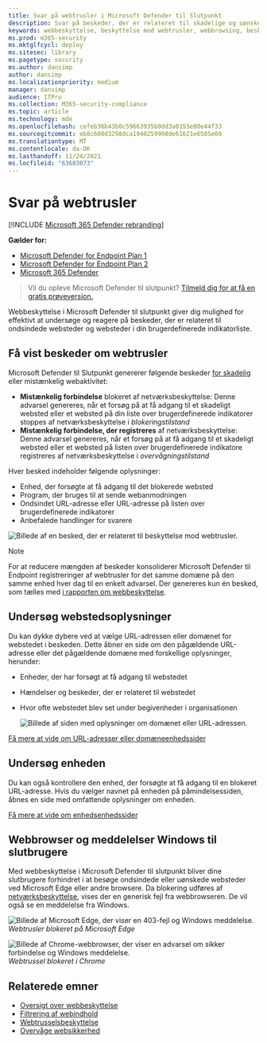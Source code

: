 ```yaml
---
title: Svar på webtrusler i Microsoft Defender til Slutpunkt
description: Svar på beskeder, der er relateret til skadelige og uønskede websteder. Forstå, hvordan beskyttelse mod webtrusler giver slutbrugerne besked via deres webbrowsere, og Windows meddelelser
keywords: webbeskyttelse, beskyttelse mod webtrusler, webbrowsing, beskeder, svar, sikkerhed, phishing, malware, udnyttelse, websteder, netværksbeskyttelse, Edge, Internet Explorer, Chrome, Firefox, webbrowser, meddelelser, slutbrugere, Windows-beskeder, blokeringsside,
ms.prod: m365-security
ms.mktglfcycl: deploy
ms.sitesec: library
ms.pagetype: security
ms.author: dansimp
author: dansimp
ms.localizationpriority: medium
manager: dansimp
audience: ITPro
ms.collection: M365-security-compliance
ms.topic: article
ms.technology: mde
ms.openlocfilehash: cefeb36b43b0c59663935b0dd3a0155e80e44f33
ms.sourcegitcommit: eb8c600d3298dca1940259998de61621e6505e69
ms.translationtype: MT
ms.contentlocale: da-DK
ms.lasthandoff: 11/24/2021
ms.locfileid: "63603073"
---
```

# <a name="respond-to-web-threats"></a>Svar på webtrusler

[!INCLUDE [Microsoft 365 Defender rebranding](../../includes/microsoft-defender.md)]

**Gælder for:**
- [Microsoft Defender for Endpoint Plan 1](https://go.microsoft.com/fwlink/p/?linkid=2154037)
- [Microsoft Defender for Endpoint Plan 2](https://go.microsoft.com/fwlink/p/?linkid=2154037)
- [Microsoft 365 Defender](https://go.microsoft.com/fwlink/?linkid=2118804)

> Vil du opleve Microsoft Defender til slutpunkt? [Tilmeld dig for at få en gratis prøveversion.](https://signup.microsoft.com/create-account/signup?products=7f379fee-c4f9-4278-b0a1-e4c8c2fcdf7e&ru=https://aka.ms/MDEp2OpenTrial?ocid=docs-wdatp-main-abovefoldlink&rtc=1)

Webbeskyttelse i Microsoft Defender til slutpunkt giver dig mulighed for effektivt at undersøge og reagere på beskeder, der er relateret til ondsindede websteder og websteder i din brugerdefinerede indikatorliste.

## <a name="view-web-threat-alerts"></a>Få vist beskeder om webtrusler

Microsoft Defender til Slutpunkt genererer følgende beskeder [for skadelig](manage-alerts.md) eller mistænkelig webaktivitet:

- **Mistænkelig forbindelse** blokeret af netværksbeskyttelse: Denne advarsel genereres, når et forsøg på at få adgang til et skadeligt websted eller et websted på  din liste over brugerdefinerede indikatorer stoppes af netværksbeskyttelse i *blokeringstilstand*
- **Mistænkelig forbindelse, der registreres** af netværksbeskyttelse: Denne advarsel genereres, når et forsøg på at få adgang til et skadeligt websted eller et websted på listen over brugerdefinerede indikatore registreres af netværksbeskyttelse i *overvågningstilstand*

Hver besked indeholder følgende oplysninger:

- Enhed, der forsøgte at få adgang til det blokerede websted
- Program, der bruges til at sende webanmodningen
- Ondsindet URL-adresse eller URL-adresse på listen over brugerdefinerede indikatorer
- Anbefalede handlinger for svarere

![Billede af en besked, der er relateret til beskyttelse mod webtrusler.](images/wtp-alert.png)

> [!NOTE]
> For at reducere mængden af beskeder konsoliderer Microsoft Defender til Endpoint registreringer af webtrusler for det samme domæne på den samme enhed hver dag til en enkelt advarsel. Der genereres kun én besked, som tælles med [i rapporten om webbeskyttelse](web-protection-monitoring.md).

## <a name="inspect-website-details"></a>Undersøg webstedsoplysninger

Du kan dykke dybere ved at vælge URL-adressen eller domænet for webstedet i beskeden. Dette åbner en side om den pågældende URL-adresse eller det pågældende domæne med forskellige oplysninger, herunder:

- Enheder, der har forsøgt at få adgang til webstedet
- Hændelser og beskeder, der er relateret til webstedet
- Hvor ofte webstedet blev set under begivenheder i organisationen

    ![Billede af siden med oplysninger om domænet eller URL-adressen.](images/wtp-website-details.png)

[Få mere at vide om URL-adresser eller domæneenhedssider](investigate-domain.md)

## <a name="inspect-the-device"></a>Undersøg enheden

Du kan også kontrollere den enhed, der forsøgte at få adgang til en blokeret URL-adresse. Hvis du vælger navnet på enheden på påmindelsessiden, åbnes en side med omfattende oplysninger om enheden.

[Få mere at vide om enhedsenhedssider](investigate-machines.md)

## <a name="web-browser-and-windows-notifications-for-end-users"></a>Webbrowser og meddelelser Windows til slutbrugere

Med webbeskyttelse i Microsoft Defender til slutpunkt bliver dine slutbrugere forhindret i at besøge ondsindede eller uønskede websteder ved Microsoft Edge eller andre browsere. Da blokering udføres af [netværksbeskyttelse](network-protection.md), vises der en generisk fejl fra webbrowseren. De vil også se en meddelelse fra Windows.

![Billede af Microsoft Edge, der viser en 403-fejl og Windows meddelelse.](images/wtp-browser-blocking-page.png)
 *Webtrusler blokeret på Microsoft Edge*

![Billede af Chrome-webbrowser, der viser en advarsel om sikker forbindelse og Windows meddelelse.](images/wtp-chrome-browser-blocking-page.png)
 *Webtrussel blokeret i Chrome*

## <a name="related-topics"></a>Relaterede emner

- [Oversigt over webbeskyttelse](web-protection-overview.md)
- [Filtrering af webindhold](web-content-filtering.md)
- [Webtrusselsbeskyttelse](web-threat-protection.md)
- [Overvåge websikkerhed](web-protection-monitoring.md)
